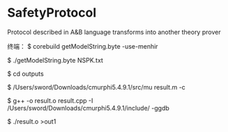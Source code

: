# SafetyProtocol
Protocol described in A&amp;B language transforms into another theory prover

终端：
$ corebuild getModelString.byte -use-menhir 

$ ./getModelString.byte NSPK.txt

$ cd outputs

$ /Users/sword/Downloads/cmurphi5.4.9.1/src/mu result.m -c

$ g++ -o result.o result.cpp -I /Users/sword/Downloads/cmurphi5.4.9.1/include/ -ggdb

$ ./result.o >out1
